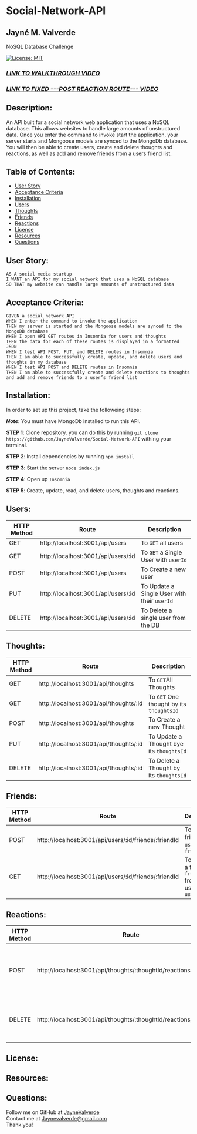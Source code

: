 # Social-Network-API
## Jayné M. Valverde <br>
NoSQL Database Challenge

[![License: MIT](https://img.shields.io/badge/License-MIT-yellow.svg)](https://opensource.org/licenses/MIT)

### **_[LINK TO WALKTHROUGH VIDEO](https://youtu.be/5_GRDfMp2EQ?si=Y-BGfmIl5jj5ipz2)_**
### **_[LINK TO FIXED ---POST REACTION ROUTE--- VIDEO](https://youtu.be/1leVdSL3Y6M?si=7Ct3_QcUUMo86OFc)_**

## Description: 
An API built for a social network web application that uses a NoSQL database. This allows websites to handle large amounts of unstructured data. Once you enter the command to invoke start the application, your server starts and Mongoose models are synced to the MongoDb database. You will then be able to create users, create and delete thoughts and reactions, as well as add and remove friends from a users friend list. 

## Table of Contents: 
* [User Story](#user-story)
* [Acceptance Criteria](#acceptance-criteria)
* [Installation](#installation)
* [Users](#users)
* [Thoughts](#thoughts)
* [Friends](#friends)
* [Reactions](#reactions)
* [License](#license)
* [Resources](#resources)
* [Questions](#questions)

## User Story: 
```
AS A social media startup
I WANT an API for my social network that uses a NoSQL database
SO THAT my website can handle large amounts of unstructured data
```

## Acceptance Criteria: 
```
GIVEN a social network API
WHEN I enter the command to invoke the application
THEN my server is started and the Mongoose models are synced to the MongoDB database
WHEN I open API GET routes in Insomnia for users and thoughts
THEN the data for each of these routes is displayed in a formatted JSON
WHEN I test API POST, PUT, and DELETE routes in Insomnia
THEN I am able to successfully create, update, and delete users and thoughts in my database
WHEN I test API POST and DELETE routes in Insomnia
THEN I am able to successfully create and delete reactions to thoughts and add and remove friends to a user’s friend list
```

## Installation: 
In order to set up this project, take the followeing steps: 

***Note***: You must have MongoDb installed to run this API. 

**STEP 1**: Clone repository. you can do this by running `git clone`  
`https://github.com/JayneValverde/Social-Network-API` withing your terminal. 

**STEP 2**: Install dependencies by running `npm install `

**STEP 3**: Start the server `node index.js`

**STEP 4**: Open up `Insomnia`

**STEP 5**: Create, update, read, and delete users, thoughts and reactions. 



## Users: 
| HTTP Method 	| Route                                   	| Description     
-------------   |------------------------------------------ |------------------
| GET           | http://localhost:3001/api/users          	| To `GET` all users
| GET           | http://localhost:3001/api/users/:id       | To `GET` a Single User with `userId`
| POST          | http://localhost:3001/api/users           | To Create a new user
| PUT           | http://localhost:3001/api/users/:id       | To Update a Single User with their `userId`
| DELETE        | http://localhost:3001/api/users/:id       | To Delete a single user from the DB

## Thoughts: 
| HTTP Method 	| Route                                   	| Description     
-------------   |------------------------------------------ |------------------
| GET           | http://localhost:3001/api/thoughts        | To `GET`All Thoughts
| GET           | http://localhost:3001/api/thoughts/:id    | To `GET` One thought by its `thoughtsId`
| POST          | http://localhost:3001/api/thoughts        | To Create a new Thought 
| PUT           | http://localhost:3001/api/thoughts/:id    | To Update a Thought bye its `thoughtsId`
| DELETE        | http://localhost:3001/api/thoughts/:id    | To Delete a Thought by its `thoughtsId`

## Friends:
| HTTP Method 	| Route                                   	                    | Description     
-------------   |-------------------------------------------------------------- |------------------
| POST          | http://localhost:3001/api/users/:id/friends/:friendId         | To add a friend by `userId` to `friendId`
| GET           | http://localhost:3001/api/users/:id/friends/:friendId         | To remove a friend `friendId` from a users `userId`

## Reactions: 
| HTTP Method 	| Route                                   	                             | Description     
-------------   |----------------------------------------------------------------------- |------------------
| POST          | http://localhost:3001/api/thoughts/:thoughtId/reactions                | Creates a reaction stored in a single thought's reaction array field 
| DELETE        | http://localhost:3001/api/thoughts/:thoughtId/reactions/:reactionsId   | Removes a reaction by the reaction's `reactionId` value. 

## License: 


## Resources:


## Questions: 
Follow me on GitHub at [JayneValverde](https://github.com/JayneValverde) <br>
Contact me at Jaynevalverde@gmail.com <br>
Thank you!
